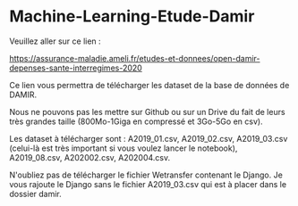 # Machine-Learning-Etude-Damir
Veuillez aller sur ce lien :

https://assurance-maladie.ameli.fr/etudes-et-donnees/open-damir-depenses-sante-interregimes-2020

Ce lien vous permettra de télécharger les dataset de la base de données de DAMIR.

Nous ne pouvons pas les mettre sur Github ou sur un Drive du fait de leurs très grandes taille (800Mo-1Giga en compressé et 3Go-5Go en csv).

Les dataset à télécharger sont :
A2019_01.csv,
A2019_02.csv,
A2019_03.csv (celui-là est très important si vous voulez lancer le notebook),
A2019_08.csv,
A202002.csv,
A202004.csv.


N'oubliez pas de télécharger le fichier Wetransfer contenant le Django.
Je vous rajoute le Django sans le fichier A2019_03.csv qui est à placer dans le dossier damir.
